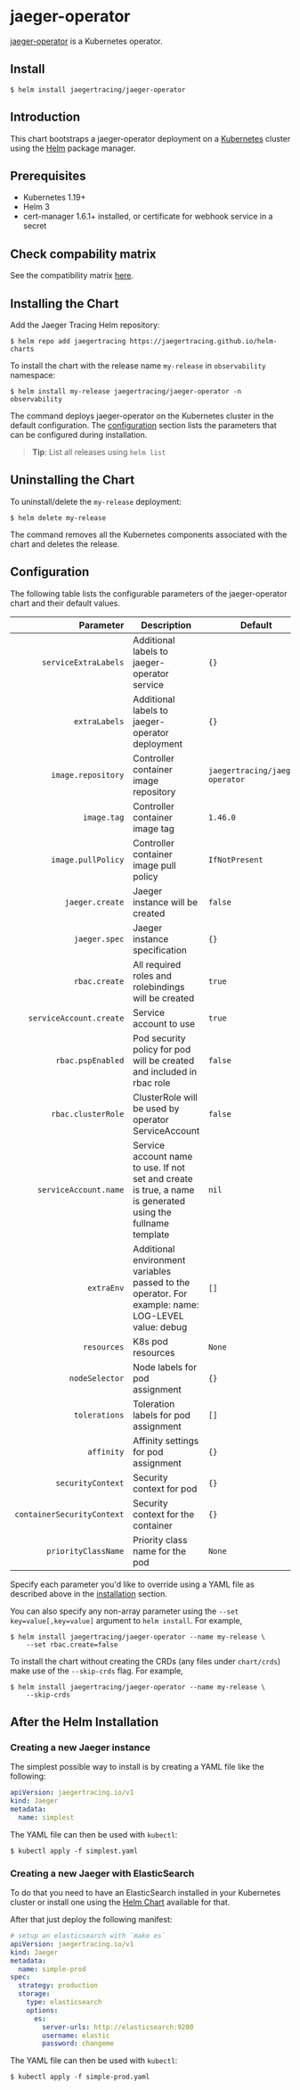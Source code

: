 # jaeger-operator

[jaeger-operator](https://github.com/jaegertracing/jaeger-operator) is a Kubernetes operator.

## Install

```console
$ helm install jaegertracing/jaeger-operator
```

## Introduction

This chart bootstraps a jaeger-operator deployment on a [Kubernetes](http://kubernetes.io) cluster using the [Helm](https://helm.sh) package manager.

## Prerequisites

- Kubernetes 1.19+
- Helm 3
- cert-manager 1.6.1+ installed, or certificate for webhook service in a secret

## Check compability matrix
See the compatibility matrix [here](./COMPATIBILITY.md).

## Installing the Chart

Add the Jaeger Tracing Helm repository:

```console
$ helm repo add jaegertracing https://jaegertracing.github.io/helm-charts
```

To install the chart with the release name `my-release` in `observability` namespace: 

```console
$ helm install my-release jaegertracing/jaeger-operator -n observability
```

The command deploys jaeger-operator on the Kubernetes cluster in the default configuration. The [configuration](#configuration) section lists the parameters that can be configured during installation.

> **Tip**: List all releases using `helm list`

## Uninstalling the Chart

To uninstall/delete the `my-release` deployment:

```console
$ helm delete my-release
```

The command removes all the Kubernetes components associated with the chart and deletes the release.

## Configuration

The following table lists the configurable parameters of the jaeger-operator chart and their default values.

| Parameter                  | Description                                                                                                 | Default                         |
|---------------------------:|-------------------------------------------------------------------------------------------------------------|---------------------------------|
| `serviceExtraLabels`       | Additional labels to jaeger-operator service                                                                | `{}`                            |
| `extraLabels`              | Additional labels to jaeger-operator deployment                                                             | `{}`                            |
| `image.repository`         | Controller container image repository                                                                       | `jaegertracing/jaeger-operator` |
| `image.tag`                | Controller container image tag                                                                              | `1.46.0`                        |
| `image.pullPolicy`         | Controller container image pull policy                                                                      | `IfNotPresent`                  |
| `jaeger.create`            | Jaeger instance will be created                                                                             | `false`                         |
| `jaeger.spec`              | Jaeger instance specification                                                                               | `{}`                            |
| `rbac.create`              | All required roles and rolebindings will be created                                                         | `true`                          |
| `serviceAccount.create`    | Service account to use                                                                                      | `true`                          |
| `rbac.pspEnabled`          | Pod security policy for pod will be created and included in rbac role                                       | `false`                         |
| `rbac.clusterRole`         | ClusterRole will be used by operator ServiceAccount                                                         | `false`                         |
| `serviceAccount.name`      | Service account name to use. If not set and create is true, a name is generated using the fullname template | `nil`                           |
| `extraEnv`                 | Additional environment variables passed to the operator. For example: name: LOG-LEVEL value: debug          | `[]`                            |
| `resources`                | K8s pod resources                                                                                           | `None`                          |
| `nodeSelector`             | Node labels for pod assignment                                                                              | `{}`                            |
| `tolerations`              | Toleration labels for pod assignment                                                                        | `[]`                            |
| `affinity`                 | Affinity settings for pod assignment                                                                        | `{}`                            |
| `securityContext`          | Security context for pod                                                                                    | `{}`                            |
| `containerSecurityContext` | Security context for the container                                                                          | `{}`                            |
| `priorityClassName`        | Priority class name for the pod                                                                             | `None`                          |

Specify each parameter you'd like to override using a YAML file as described above in the [installation](#installing-the-chart) section.

You can also specify any non-array parameter using the `--set key=value[,key=value]` argument to `helm install`. For example,

```console
$ helm install jaegertracing/jaeger-operator --name my-release \
    --set rbac.create=false
```

To install the chart without creating the CRDs (any files under `chart/crds`) make use of the `--skip-crds` flag. For example,

```console
$ helm install jaegertracing/jaeger-operator --name my-release \
    --skip-crds
```

## After the Helm Installation

### Creating a new Jaeger instance

The simplest possible way to install is by creating a YAML file like the following:

```YAML
apiVersion: jaegertracing.io/v1
kind: Jaeger
metadata:
  name: simplest
```

The YAML file can then be used with `kubectl`:

```console
$ kubectl apply -f simplest.yaml
```

### Creating a new Jaeger with ElasticSearch

To do that you need to have an ElasticSearch installed in your Kubernetes cluster or install one using the [Helm Chart](https://github.com/helm/charts/tree/master/incubator/elasticsearch) available for that.

After that just deploy the following manifest:

```YAML
# setup an elasticsearch with `make es`
apiVersion: jaegertracing.io/v1
kind: Jaeger
metadata:
  name: simple-prod
spec:
  strategy: production
  storage:
    type: elasticsearch
    options:
      es:
        server-urls: http://elasticsearch:9200
        username: elastic
        password: changeme
```

The YAML file can then be used with `kubectl`:

```console
$ kubectl apply -f simple-prod.yaml
```
